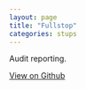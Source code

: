 ```yaml
---
layout: page
title: "Fullstop"
categories: stups
---
```


Audit reporting.

[View on Github](https://github.com/zalando-stups/fullstop)
